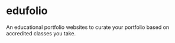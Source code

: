 # edufolio
An educational portfolio websites to curate your portfolio based on accredited classes you take.
